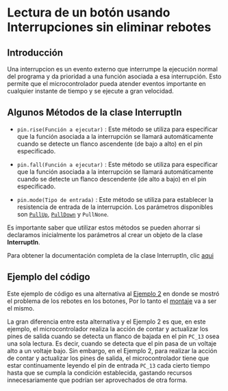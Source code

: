 # Lectura de un botón usando Interrupciones sin eliminar rebotes

## Introducción 

Una interrupcion es un evento externo que interrumpe la ejecución normal del programa y da prioridad a una función asociada a esa interrupción. 
Esto permite que el microcontrolador pueda atender eventos importante en cualquier instante de tiempo y se ejecute a gran velocidad.


## Algunos Métodos de la clase InterruptIn

- `pin.rise(Función a ejecutar)` : Este método se utiliza para especificar que la función  asociada a la interrupción se llamará automáticamente cuando se 
detecte un flanco ascendente  (de bajo a alto) en el pin especificado.

- `pin.fall(Función a ejecutar)` : Este método se utiliza para especificar que la función asociada a la interrupción se llamará automáticamente cuando se 
detecte un flanco descendente  (de alto a bajo) en el pin especificado.

- `pin.mode(Tipo de entrada)` : Este método se utiliza para establecer la resistencia de entrada de la interrupción. Los parámetros disponibles 
son [`PullUp`](https://github.com/crelec/EjemploBoton1#resistencia-pull-up), [`PullDown`](https://github.com/crelec/EjemploBoton1#resistencia-pull-down) y `PullNone`.

Es importante saber que utilizar estos métodos se pueden ahorrar si declaramos inicialmente los parámetros al crear un objeto de la clase **InterruptIn**.


Para obtener la documentación completa de la clase InterruptIn, clic [aqui](https://os.mbed.com/docs/mbed-os/v6.15/apis/interruptin.html "Interrupciones API")


## Ejemplo del código

Este ejemplo de código es una alternativa al [Ejemplo 2](https://github.com/crelec/EjemploBoton2) en donde se mostró el problema de los rebotes en los botones,
Por lo tanto el [montaje](https://github.com/crelec/EjemploBoton2#montaje) va a ser el mismo.

La gran diferencia entre esta alternativa y el Ejemplo 2 es que, en este ejemplo, el microcontrolador realiza la acción de contar y actualizar los pines de 
salida cuando se detecta un flanco de bajada en el pin `PC_13` osea una sola lectura. Es decir, cuando se detecta que el pin pasa de un voltaje alto a un voltaje bajo. Sin embargo, 
en el Ejemplo 2, para realizar la acción de contar y actualizar los pines de salida, el microcontrolador tiene que estar continuamente leyendo el pin de 
entrada `PC_13` cada cierto tiempo hasta que se cumpla la condición establecida, gastando recursos innecesariamente que podrían ser aprovechados de otra forma.
